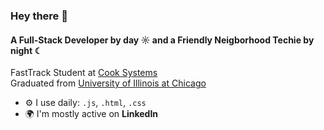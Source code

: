 ### Hey there 👋

#### A Full-Stack Developer by day ☼ and a Friendly Neigborhood Techie by night ☾

FastTrack Student at [Cook Systems](https://cooksys.com/FastTrack/#form)<br>
Graduated from [University of Illinois at Chicago](https://cs.uic.edu)<br>

- ⚙️ I use daily: `.js`, `.html`, `.css`
- 🌍 I'm mostly active on **LinkedIn**
